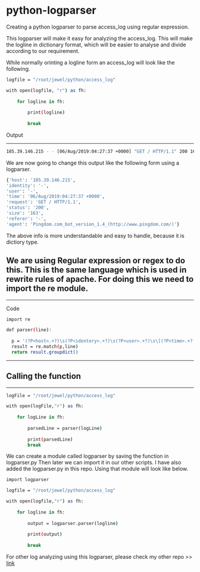 # python-logparser

Creating a python logparser to parse access_log using regular expression.

This logparser will make it easy for analyzing the access_log. This will make the logline in dictionary format, which will be easier to analyse and divide according to our requirement.

While normally orinting a logline form an access_log will look like the following. 
```sh
logfile = "/root/jewel/python/access_log"

with open(logfile, "r") as fh:
    
    for logline in fh:
        
        print(logline)
        
        break
```
Output 

---
```sh
185.39.146.215 - - [06/Aug/2019:04:27:37 +0000] "GET / HTTP/1.1" 200 163 "-" "Pingdom.com_bot_version_1.4_(http://www.pingdom.com/)"
```

We are now going to change this output like the following form using a logparser. 
```sh
{'host': '185.39.146.215', 
'identity': '-',
'user': '-', 
'time': '06/Aug/2019:04:27:37 +0000', 
'request': 'GET / HTTP/1.1', 
'status': '200',
'size': '163', 
'referer': '-',
'agent': 'Pingdom.com_bot_version_1.4_(http://www.pingdom.com/)'}
```
The above info is more understandable and easy to handle, because it is dictiory type. 

We are using Regular expression or regex to do this. This is the same language which is used in rewrite rules of apache. For doing this we need to import the re module. 
---
---
Code
```sh
import re

def parser(line):
  
  p = '(?P<host>.+?)\s(?P<identory>.+?)\s(?P<user>.+?)\s\[(?P<time>.+?)\]\s\"(?P<requests>.+?)\"\s(?P<status>\d{3})\s(?P<size>.*?)\s\"(?P<referer>.*?)\"\s\"(?P<agent>.*?)\"'          
  result = re.match(p,line)
  return result.groupdict()
```
---
Calling the function
---

---
```sh
logFile = "/root/jewel/python/access_log"

with open(logFile,"r") as fh:
    
    for logLine in fh:
        
        parsedLine = parser(logLine)   
        
        print(parsedLine)
        break
```
We can create a module called logparser by saving the function in logparser.py
Then later we can import it in our other scripts. I have also added the logparser.py in this repo. 
Using that module will look like below.
```sh
import logparser

logfile = "/root/jewel/python/access_log"

with open(logfile,"r") as fh:
    
    for logline in fh:
                
        output = logparser.parser(logline)
        
        print(output)
        
        break
```

For other log analyzing using this logparser, please check my other repo >> [link](https://github.com/j4jewel/python-logfile-analysis)




